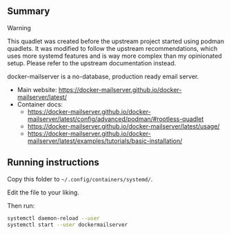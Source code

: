 ## Summary

> [!WARNING]
> This quadlet was created before the upstream project started using podman quadlets.
> It was modified to follow the upstream recommendations, which uses more systemd features and is way more complex than my opinionated setup.
> Please refer to the upstream documentation instead.

docker-mailserver is a no-database, production ready email server.

* Main website: https://docker-mailserver.github.io/docker-mailserver/latest/
* Container docs:
  * https://docker-mailserver.github.io/docker-mailserver/latest/config/advanced/podman/#rootless-quadlet
  * https://docker-mailserver.github.io/docker-mailserver/latest/usage/
  * https://docker-mailserver.github.io/docker-mailserver/latest/examples/tutorials/basic-installation/

## Running instructions

Copy this folder to `~/.config/containers/systemd/`.

Edit the file to your liking.

Then run:

```bash
systemctl daemon-reload --user
systemctl start --user dockermailserver
```
